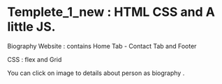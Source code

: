 # Templete_1_new : HTML CSS and A little JS. 

Biography Website : contains Home Tab - Contact Tab and Footer

CSS : flex and Grid 

You can click on image to details about person as biography .
